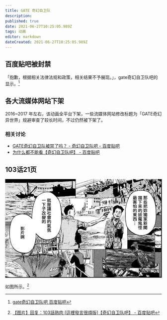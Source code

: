 ```yaml
---
title: GATE 奇幻自卫队
description: 
published: true
date: 2021-06-27T10:25:05.989Z
tags: 动画
editor: markdown
dateCreated: 2021-06-27T10:25:05.989Z
---
```


## 百度贴吧被封禁

「抱歉，根据相关法律法规和政策，相关结果不予展现。」，gate奇幻自卫队吧的显示。[^tb_gate]

[^tb_gate]: [gate奇幻自卫队吧 百度贴吧](https://web.archive.org/web/20210627033635/https://tieba.baidu.com/f?kw=gate奇幻自卫队)

## 各大流媒体网站下架

2016~2017 年左右，该动画全平台下架，一些流媒体网站修改标题为「GATE奇幻异世界」规避审查了较长时间，不过仍然被下架了。

### 相关讨论

+ [GATE奇幻自卫队被禁了吗？ - 奇幻自卫队吧 - 百度贴吧](https://archive.is/IcQLO "https://tieba.baidu.com/p/5156113392")
+ [为什么都不能看【奇幻自卫队吧】 - 百度贴吧](https://web.archive.org/web/20210627095411/https://tieba.baidu.com/p/5138111759)

## 103话21页

![103_21P](../src/book/Gate_Where_the_JSDF_Fought_103_21P.webp)

如图所示。[^103_21P]

[^103_21P]: [【图片】回复：103話熟肉 [這裡發言很煩版]【奇幻自卫队吧】 - 百度贴吧](https://web.archive.org/web/20210627093817/https://tieba.baidu.com/p/7411011366?pn=2)
